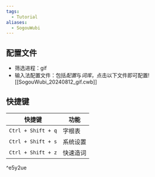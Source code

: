 ```yaml
---
tags:
  - Tutorial
aliases:
  - SogouWubi
---
```

## 配置文件
- 筛选进程：gif 
- 输入法配置文件：包括*配置*与*词库*，点击以下文件即可配置![[SogouWubi_20240812_gif.cwb]]
## 快捷键

| 快捷键                | 功能   |
| ------------------ | ---- |
| `Ctrl + Shift + q` | 字根表  |
| `Ctrl + Shift + s` | 系统设置 |
| `Ctrl + Shift + z` | 快速造词 |

^e5y2ue
